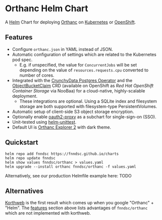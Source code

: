 # Orthanc Helm Chart

A [Helm](https://helm.sh/) Chart for deploying [Orthanc](https://orthanc.uclouvain.be/) on [Kubernetes](https://kubernetes.io/) or [OpenShift](https://www.redhat.com/en/technologies/cloud-computing/openshift).

## Features

- Configure `orthanc.json` in YAML instead of JSON.
- Automatic configuration of settings which are related to the Kubernetes pod spec.
  - E.g. if unspecified, the value for `ConcurrentJobs` will be set depending on
    the value of `resources.requests.cpu` converted to number of cores.
- Integrated with the [CrunchyData Postgres Operator](https://github.com/CrunchyData/postgres-operator)
  and the [ObjectBucketClaim](https://rook.io/docs/rook/v1.10/Storage-Configuration/Object-Storage-RGW/ceph-object-bucket-claim/) CRD
  (available on OpenShift as _Red Hat OpenShift Container Storage_ via NooBaa) for a cloud-native, highly-scalable deployment.
  - These integrations are optional. Using a SQLite index and filesystem storage are both supported with filesystem-type PersistentVolumes.
- Automatic setup of client-side S3 object storage encryption.
- Optionally enable [oauth2-proxy](https://oauth2-proxy.github.io/oauth2-proxy/) as a subchart for single-sign-on (SSO).
- Unit-tested using [helm-unittest](https://github.com/helm-unittest/helm-unittest).
- Default UI is [Orthanc Explorer 2](https://orthanc.uclouvain.be/book/plugins/orthanc-explorer-2.html) with dark theme.

## Quickstart

```shell
helm repo add fnndsc https://fnndsc.github.io/charts
helm repo update fnndsc
helm show values fnndsc/orthanc > values.yaml
helm upgrade --install orthanc fnndsc/orthanc -f values.yaml
```

Alternatively, see our production Helmfile example here: TODO

## Alternatives

[Korthweb](https://github.com/digihunch/korthweb) is the first result which comes up when you google "Orthanc" + "Helm".
The [features](#features) section above lists advantages of `fnndsc/orthanc` which are not implemented with korthweb.

